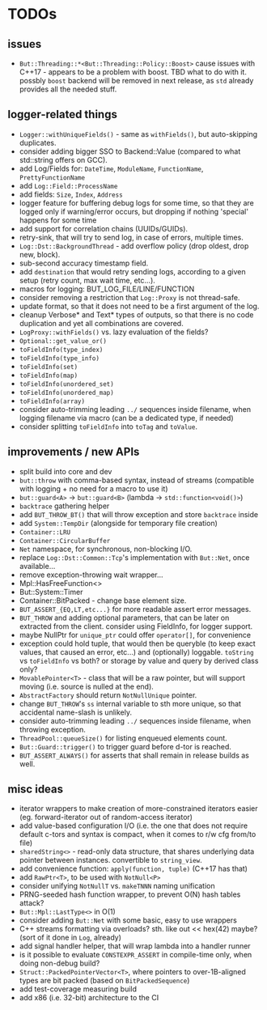 # TODOs

## issues

* `But::Threading::*<But::Threading::Policy::Boost>` cause issues with C++17 - appears to be a problem with boost. TBD what to do with it. possbly `boost` backend will be removed in next release, as `std` already provides all the needed stuff.

## logger-related things

* `Logger::withUniqueFields()` - same as `withFields()`, but auto-skipping duplicates.
* consider adding bigger SSO to Backend::Value (compared to what std::string offers on GCC).
* add Log/Fields for: `DateTime`, `ModuleName`, `FunctionName`, `PrettyFunctionName`
* add `Log::Field::ProcessName`
* add fields: `Size`, `Index`, `Address`
* logger feature for buffering debug logs for some time, so that they are logged only if warning/error occurs, but dropping if nothing 'special' happens for some time
* add support for correlation chains (UUIDs/GUIDs).
* retry-sink, that will try to send log, in case of errors, multiple times.
* `Log::Dst::BackgroundThread` - add overflow policy (drop oldest, drop new, block).
* sub-second accuracy timestamp field.
* add `destination` that would retry sending logs, according to a given setup (retry count, max wait time, etc...).
* macros for logging: BUT_LOG_FILE/LINE/FUNCTION
* consider removing a restriction that `Log::Proxy` is not thread-safe.
* update format, so that it does not need to be a first argument of the log.
* cleanup Verbose* and Text* types of outputs, so that there is no code duplication and yet all combinations are covered.
* `LogProxy::withFields()` vs. lazy evaluation of the fields?
* `Optional::get_value_or()`
* `toFieldInfo(type_index)`
* `toFieldInfo(type_info)`
* `toFieldInfo(set)`
* `toFieldInfo(map)`
* `toFieldInfo(unordered_set)`
* `toFieldInfo(unordered_map)`
* `toFieldInfo(array)`
* consider auto-trimming leading `../` sequences inside filename, when logging filename via macro (can be a dedicated type, if needed)
* consider splitting `toFieldInfo` into `toTag` and `toValue`.

## improvements / new APIs
* split build into core and dev
* `but::throw` with comma-based syntax, instead of streams (compatible with logging + no need for a macro to use it)
* `but::guard<A>` -> `but::guard<B>` (lambda -> `std::function<void()>`)
* `backtrace` gathering helper
* add `BUT_THROW_BT()` that will throw exception and store `backtrace` inside
* add `System::TempDir` (alongside for temporary file creation)
* `Container::LRU`
* `Container::CircularBuffer`
* `Net` namespace, for synchronous, non-blocking I/O.
* replace `Log::Dst::Common::Tcp`'s implementation with `But::Net`, once available...
* remove exception-throwing wait wrapper...
* Mpl::HasFreeFunction<>
* But::System::Timer
* Container::BitPacked - change base element size.
* `BUT_ASSERT_{EQ,LT,etc...}` for more readable assert error messages.
* `BUT_THROW` and adding optional parameters, that can be later on extracted from the client. consider using FieldInfo, for logger support.
* maybe NullPtr for `unique_ptr` could offer `operator[]`, for convenience
* exception could hold tuple<args>, that would then be queryble (to keep exact values, that caused an error, etc...) and (optionally) loggable. `toString` vs `toFieldInfo` vs both? or storage by value and query by derived class only?
* `MovablePointer<T>` - class that will be a raw pointer, but will support moving (i.e. source is nulled at the end).
* `AbstractFactory` should return `NotNullUnique` pointer.
* change `BUT_THROW`'s `ss` internal variable to sth more unique, so that accidental name-slash is unlikely.
* consider auto-trimming leading `../` sequences inside filename, when throwing exception.
* `ThreadPool::queueSize()` for listing enqueued elements count.
* `But::Guard::trigger()` to trigger guard before d-tor is reached.
* `BUT_ASSERT_ALWAYS()` for asserts that shall remain in release builds as well.

## misc ideas
* iterator wrappers to make creation of more-constrained iterators easier (eg. forward-iterator out of random-access iterator)
* add value-based configuration I/O (i.e. the one that does not require default c-tors and syntax is compact, when it comes to r/w cfg from/to file)
* `sharedString<>` - read-only data structure, that shares underlying data pointer between instances. convertible to `string_view`.
* add convenience function: `apply(function, tuple)` (C++17 has that)
* add `RawPtr<T>`, to be used with `NotNull<P>`
* consider unifying `NotNullT` vs. `makeTNNN` naming unification
* PRNG-seeded hash function wrapper, to prevent O(N) hash tables attack?
* `But::Mpl::LastType<>` in O(1)
* consider adding `But::Net` with some basic, easy to use wrappers
* C++ streams formatting via overloads? sth. like out << hex(42) maybe? (sort of it done in `Log`, already)
* add signal handler helper, that will wrap lambda into a handler runner
* is it possible to evaluate `CONSTEXPR_ASSERT` in compile-time only, when doing non-debug build?
* `Struct::PackedPointerVector<T>`, where pointers to over-1B-aligned types are bit packed (based on `BitPackedSequence`)
* add test-coverage measuring build
* add x86 (i.e. 32-bit) architecture to the CI
